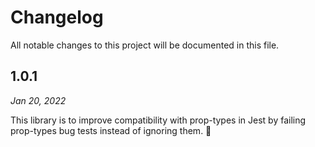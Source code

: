 # Changelog

All notable changes to this project will be documented in this file.

## 1.0.1

_Jan 20, 2022_

This library is to improve compatibility with prop-types in Jest by failing prop-types bug tests instead of ignoring them. 🎉
